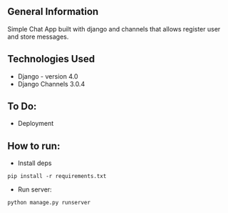 ## General Information
Simple Chat App built with django and channels that allows register user and store messages.

## Technologies Used
- Django - version 4.0
- Django Channels 3.0.4

## To Do:
- Deployment

## How to run:
- Install deps 
```
pip install -r requirements.txt
```
- Run server:
```
python manage.py runserver
```

